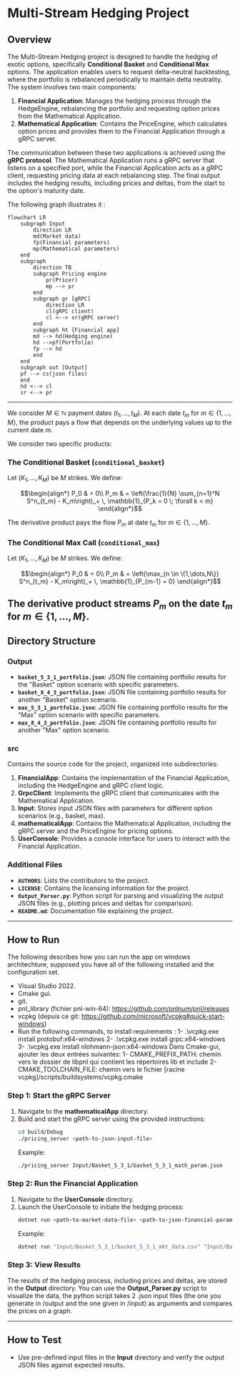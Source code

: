 # Multi-Stream Hedging Project

## Overview
The Multi-Stream Hedging project is designed to handle the hedging of exotic options, specifically **Conditional Basket** and **Conditional Max** options. The application enables users to request delta-neutral backtesting, where the portfolio is rebalanced periodically to maintain delta neutrality. The system involves two main components:

1. **Financial Application**: Manages the hedging process through the HedgeEngine, rebalancing the portfolio and requesting option prices from the Mathematical Application.
2. **Mathematical Application**: Contains the PriceEngine, which calculates option prices and provides them to the Financial Application through a gRPC server.

The communication between these two applications is achieved using the **gRPC protocol**. The Mathematical Application runs a gRPC server that listens on a specified port, while the Financial Application acts as a gRPC client, requesting pricing data at each rebalancing step. The final output includes the hedging results, including prices and deltas, from the start to the option's maturity date.

The following graph illustrates it :

```mermaid
flowchart LR
    subgraph Input
        direction LR
        md(Market data)
        fp(Financial parameters)
        mp(Mathematical parameters)
    end
    subgraph  
        direction TB
        subgraph Pricing engine
            pr(Pricer)
            mp --> pr
        end
        subgraph gr [gRPC]
            direction LR
            cl(gRPC client)
            cl <--> sr(gRPC server)
        end  
        subgraph ht [Financial app]
        md --> hd(Hedging engine)
        hd -->pf(Portfolio)
        fp --> hd
        end  
    end
    subgraph out [Output]
    pf --> cs(json files)
    end
    hd <--> cl
    sr <--> pr
```

---

We consider $`M\in \mathbb{N}`$ payment dates $`(t_1,\ldots, t_M)`$. At each date $`t_m`$ for $`m \in \{1,\dots, M\}`$, the product pays a flow that depends on the underlying values up to the current date $`m`$.

We consider two specific products:

### The Conditional Basket (`conditional_basket`)

Let $`(K_1,\ldots, K_M)`$ be $`M`$ strikes. We define:

```math
\begin{align*}
P_0 & = 0\\
P_m & = \left(\frac{1}{N} \sum_{n=1}^N S^n_{t_m} - K_m\right)_+ \, \mathbb{1}_{P_k = 0 \; \forall k < m}
\end{align*}
```

The derivative product pays the flow $`P_m`$ at date $`t_m`$ for $`m \in \{1,\dots, M\}`$.

### The Conditional Max Call (`conditional_max`)

Let $`(K_1,\ldots, K_M)`$ be $`M`$ strikes. We define:

```math
\begin{align*}
P_0 & = 0\\
P_m & = \left(\max_{n \in \{1,\dots,N\}} S^n_{t_m} - K_m\right)_+ \, \mathbb{1}_{P_{m-1} = 0}
\end{align*}
```
The derivative product streams $`P_m`$ on the date $`t_m`$ for $`m \in \{1,\dots, M\}`$.
---

## Directory Structure

### Output
- **`basket_5_3_1_portfolio.json`**: JSON file containing portfolio results for the "Basket" option scenario with specific parameters.
- **`basket_8_4_3_portfolio.json`**: JSON file containing portfolio results for another "Basket" option scenario.
- **`max_5_3_1_portfolio.json`**: JSON file containing portfolio results for the "Max" option scenario with specific parameters.
- **`max_8_4_3_portfolio.json`**: JSON file containing portfolio results for another "Max" option scenario.

### src
Contains the source code for the project, organized into subdirectories:

1. **FinancialApp**: Contains the implementation of the Financial Application, including the HedgeEngine and gRPC client logic.
2. **GrpcClient**: Implements the gRPC client that communicates with the Mathematical Application.
3. **Input**: Stores input JSON files with parameters for different option scenarios (e.g., basket, max).
4. **mathematicalApp**: Contains the Mathematical Application, including the gRPC server and the PriceEngine for pricing options.
5. **UserConsole**: Provides a console interface for users to interact with the Financial Application.

### Additional Files
- **`AUTHORS`**: Lists the contributors to the project.
- **`LICENSE`**: Contains the licensing information for the project.
- **`Output_Parser.py`**: Python script for parsing and visualizing the output JSON files (e.g., plotting prices and deltas for comparison).
- **`README.md`**: Documentation file explaining the project.

---

## How to Run
The following describes how you can run the app on windows architechture, supposed you have all of the following installed and the configuration set. 
- Visual Studio 2022.
- Cmake gui.
- git.
- pnl_library (fichier pnl-win-64): https://github.com/pnlnum/pnl/releases
- vcpkg (depuis ce git: https://github.com/microsoft/vcpkg#quick-start-windows)
- Run the following commands, to install requirements :
1- .\vcpkg.exe install protobuf:x64-windows
2- .\vcpkg.exe install grpc:x64-windows
3- .\vcpkg.exe install nlohmann-json:x64-windows
Dans Cmake-gui, ajouter les deux entrées suivantes:
1- CMAKE_PREFIX_PATH: chemin vers le dossier de libpnl qui contient les répertoires lib et include
2- CMAKE_TOOLCHAIN_FILE: chemin vers le fichier [racine vcpkg]/scripts/buildsystems/vcpkg.cmake

### Step 1: Start the gRPC Server
1. Navigate to the **mathematicalApp** directory.
2. Build and start the gRPC server using the provided instructions:
   ```bash
   cd build/Debug
   ./pricing_server <path-to-json-input-file>
   ```
   Example:
   ```bash
   ./pricing_server Input/Basket_5_3_1/basket_5_3_1_math_param.json
   ```

### Step 2: Run the Financial Application
1. Navigate to the **UserConsole** directory.
2. Launch the UserConsole to initiate the hedging process:
   ```bash
   dotnet run <path-to-market-data-file> <path-to-json-financial-params-input-file> <path-to-json-output-file>
   ```
   Example:
   ```bash
   dotnet run "Input/Basket_5_3_1/basket_5_3_1_mkt_data.csv" "Input/Basket_5_3_1/basket_5_3_1_params.json" "Input/Basket_5_3_1/basket_5_3_1_portfolio.json" 
   ```

### Step 3: View Results
The results of the hedging process, including prices and deltas, are stored in the **Output** directory. You can use the **Output_Parser.py** script to visualize the data, the python script takes 2 .json input files (the one you generate in /output and the one given in /input) as arguments and compares the prices on a graph.

---

## How to Test
- Use pre-defined input files in the **Input** directory and verify the output JSON files against expected results.
